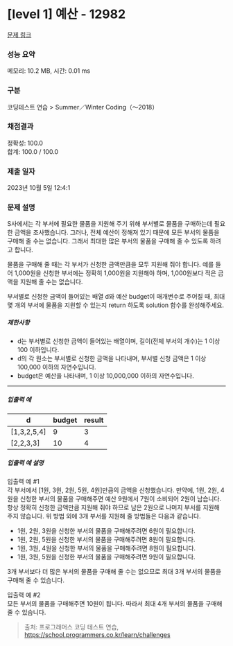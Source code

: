 # [level 1] 예산 - 12982 

[문제 링크](https://school.programmers.co.kr/learn/courses/30/lessons/12982) 

### 성능 요약

메모리: 10.2 MB, 시간: 0.01 ms

### 구분

코딩테스트 연습 > Summer／Winter Coding（～2018）

### 채점결과

정확성: 100.0<br/>합계: 100.0 / 100.0

### 제출 일자

2023년 10월 5일 12:4:1

### 문제 설명

<p>S사에서는 각 부서에 필요한 물품을 지원해 주기 위해 부서별로 물품을 구매하는데 필요한 금액을 조사했습니다. 그러나, 전체 예산이 정해져 있기 때문에 모든 부서의 물품을 구매해 줄 수는 없습니다. 그래서 최대한 많은 부서의 물품을 구매해 줄 수 있도록 하려고 합니다. </p>

<p>물품을 구매해 줄 때는 각 부서가 신청한 금액만큼을 모두 지원해 줘야 합니다. 예를 들어 1,000원을 신청한 부서에는 정확히 1,000원을 지원해야 하며, 1,000원보다 적은 금액을 지원해 줄 수는 없습니다.</p>

<p>부서별로 신청한 금액이 들어있는 배열 d와 예산 budget이 매개변수로 주어질 때, 최대 몇 개의 부서에 물품을 지원할 수 있는지 return 하도록 solution 함수를 완성해주세요.</p>

<h5>제한사항</h5>

<ul>
<li>d는 부서별로 신청한 금액이 들어있는 배열이며, 길이(전체 부서의 개수)는 1 이상 100
이하입니다.</li>
<li>d의 각 원소는 부서별로 신청한 금액을 나타내며, 부서별 신청 금액은 1 이상 100,000 이하의 자연수입니다.</li>
<li>budget은 예산을 나타내며, 1 이상 10,000,000 이하의 자연수입니다.</li>
</ul>

<hr>

<h5>입출력 예</h5>
<table class="table">
        <thead><tr>
<th>d</th>
<th>budget</th>
<th>result</th>
</tr>
</thead>
        <tbody><tr>
<td>[1,3,2,5,4]</td>
<td>9</td>
<td>3</td>
</tr>
<tr>
<td>[2,2,3,3]</td>
<td>10</td>
<td>4</td>
</tr>
</tbody>
      </table>
<h5>입출력 예 설명</h5>

<p>입출력 예 #1<br>
각 부서에서 [1원, 3원, 2원, 5원, 4원]만큼의 금액을 신청했습니다. 만약에, 1원, 2원, 4원을 신청한 부서의 물품을 구매해주면 예산 9원에서 7원이 소비되어 2원이 남습니다. 항상 정확히 신청한 금액만큼 지원해 줘야 하므로 남은 2원으로 나머지 부서를 지원해 주지 않습니다. 위 방법 외에 3개 부서를 지원해 줄 방법들은 다음과 같습니다.</p>

<ul>
<li>1원, 2원, 3원을 신청한 부서의 물품을 구매해주려면 6원이 필요합니다.</li>
<li>1원, 2원, 5원을 신청한 부서의 물품을 구매해주려면 8원이 필요합니다.</li>
<li>1원, 3원, 4원을 신청한 부서의 물품을 구매해주려면 8원이 필요합니다.</li>
<li>1원, 3원, 5원을 신청한 부서의 물품을 구매해주려면 9원이 필요합니다.</li>
</ul>

<p>3개 부서보다 더 많은 부서의 물품을 구매해 줄 수는 없으므로 최대 3개 부서의 물품을 구매해 줄 수 있습니다.</p>

<p>입출력 예 #2<br>
모든 부서의 물품을 구매해주면 10원이 됩니다. 따라서 최대 4개 부서의 물품을 구매해 줄 수 있습니다.</p>


> 출처: 프로그래머스 코딩 테스트 연습, https://school.programmers.co.kr/learn/challenges